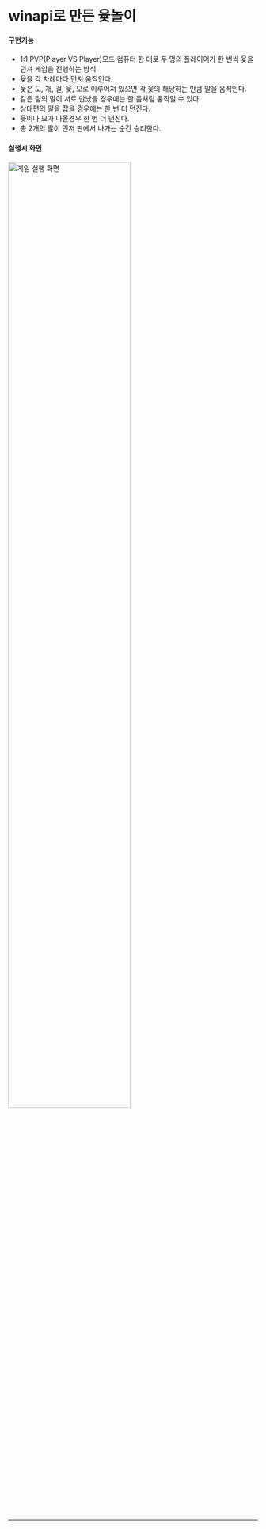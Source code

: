<h1>winapi로 만든 윷놀이</h1>

<div>
  <h4>구현기능</h4>
  <p>
    <ul>
      <li>1:1 PVP(Player VS Player)모드 컴퓨터 한 대로 두 명의 플레이어가 한 번씩 윷을 던져 게임을 진행하는 방식</li>
      <li>윷을 각 차례마다 던져 움직인다.</li>
      <li>윷은 도, 개, 걸, 윷, 모로 이루어져 있으면 각 윷의 해당하는 만큼 말을 움직인다.</li>
      <li>같은 팀의 말이 서로 만났을 경우에는 한 몸처럼 움직일 수 있다.</li>
      <li>상대편의 말을 잡을 경우에는 한 번 더 던진다.</li>
      <li>윷이나 모가 나올경우 한 번 더 던진다.</li>
      <li>총 2개의 말이 먼저 판에서 나가는 순간 승리한다.</li>
    </ul>
  </p>
</div>
<div>
  <h4>실행시 화면</h4>
  <img width="70%" alt="게임 실행 화면" src="https://github.com/user-attachments/assets/ce459552-476e-4de5-ba51-67bd909245b5">
</div><hr>

